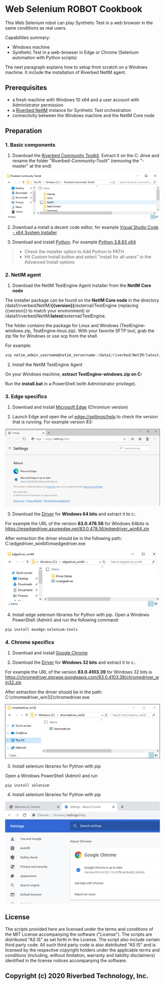 # Web Selenium ROBOT Cookbook

This Web Selenium robot can play Synthetic Test in a web browser in the same conditions as real users.

Capabilities summary:

- Windows machine
- Synthetic Test in a web-browser in Edge or Chrome (Selenium automation with Python scripts)

The next paragraph explains how to setup from scratch on a Windows machine. It include the installation of Riverbed NetIM agent.

## Prerequisites

- a fresh machine with Windows 10 x64 and a user account with Administrator permission
- a [Riverbed NetIM](https://www.riverbed.com/products/steelcentral/infrastructure-management.html) instance for Synthetic Test orchestration
- connectivity between the Windows machine and the NetIM Core node

## Preparation

### 1. Basic components

1. Download the [Riverbed Community Toolkit](https://github.com/riverbed/Riverbed-Community-Toolkit/archive/master.zip). Extract it on the C: drive and rename the folder "Riverbed-Community-Toolit" (removing the "-master" at the end)

![Riverbed Community Toolkit extract](images/riverbed-community-toolkit-extracted.png)

2. Download a install a decent code editor, for example [Visual Studio Code - x64 System Installer](https://code.visualstudio.com/#alt-downloads)

3. Download and install [Python](https://www.python.org). For example [Python 3.8.83 x64](https://www.python.org/ftp/python/3.8.3/python-3.8.3-amd64.exe)
> - Check the installer option to Add Python to PATH
> - Hit Custom Install button and select "install for all users" in the Advanced Install options

### 2. NetIM agent

1. Download the NetIM TestEngine Agent installer from the **NetIM Core node**

The installer package can be found on the **NetIM Core node** in the directory /data1/riverbed/NetIM/**{{version}}**/external/TestEngine (replacing {{version}} to match your environment) or /data1/riverbed/NetIM/**latest**/external/TestEngine.

The folder contains the package for Linux and Windows (TestEngine-windows.zip, TestEngine-linux.zip). With your favorite SFTP tool, grab the zip file for Windows or use scp from the shell.

For example:

```PowerShell
scp netim_admin_username@netim_servername:/data1/riverbed/NetIM/latest/external/TestEngine/TestEngine-*.zip .
```

2. Install the NetIM TestEngine Agent

On your Windows machine, **extract TestEngine-windows.zip on C:**

Run the **install.bat** in a PowerShell (with Administrator privilege).

### 3. Edge specifics

1. Download and install [Microsoft Edge](https://www.microsoft.com/en-us/edge) (Chromium version)

2. Launch Edge and open the url [edge://settings/help](edge://settings/help) to check the version that is running. For example version 83:

![edge version 83](images/edge-version-83.png)

3. Download the [Driver](https://developer.microsoft.com/en-us/microsoft-edge/tools/webdriver/#downloads) for **Windows 64 bits** and extract it to c:\. 

For example the URL of the version **83.0.478.56** for Windows 64bits is https://msedgedriver.azureedge.net/83.0.478.56/edgedriver_win64.zip

After extraction the driver should be in the following path: C:\edgedriver_win64\msedgedriver.exe

![Edge Driver extracted](images/edgedriver-win64-extracted.png)

4. Install edge selenium libraries for Python with pip. Open a Windows PowerShell (Admin) and run the following command:

```PowerShell
pip install msedge-selenium-tools
```

### 4. Chrome specifics

1. Download and install [Google Chrome](https://www.google.com/chrome/)

2. Download the [Driver](https://chromedriver.chromium.org/downloads) for **Windows 32 bits** and extract it to c:\. 

For example the URL of the version **83.0.4103.39** for Windows 32 bits is https://chromedriver.storage.googleapis.com/83.0.4103.39/chromedriver_win32.zip

After extraction the driver should be in the path: C:\chromedriver_win32\chromedriver.exe

![Chrome Driver extracted](images/chromedriver-win32-extracted.png)

3. Install selenium libraries for Python with pip

Open a Windows PowerShell (Admin) and run

```PowerShell
pip install selenium
```

4. Install selenium libraries for Python with pip

![Chrome version 83](images/chrome-version-83.png)

## License

The scripts provided here are licensed under the terms and conditions of the MIT License accompanying the software ("License"). The scripts are distributed "AS IS" as set forth in the License. The script also include certain third party code. All such third party code is also distributed "AS IS" and is licensed by the respective copyright holders under the applicable terms and conditions (including, without limitation, warranty and liability disclaimers) identified in the license notices accompanying the software.

## Copyright (c) 2020 Riverbed Technology, Inc.
